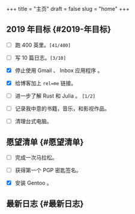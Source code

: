 +++
title = "主页"
draft = false
slug = "home"
+++

## 2019 年目标 {#2019-年目标}

-   [ ] 跑 400 英里。<code>[41/400]</code>
-   [ ] 写 10 篇日志。<code>[3/10]</code>
-   [X] 停止使用 Gmail 、 Inbox 应用程序 。
-   [X] 给博客加上 `rel=me` 链接。
-   [ ] 进一步了解 Rust 和 Julia 。 <code>[1/2]</code>
-   [ ] 记录我中意的书籍，音乐，和影视作品。
-   [ ] 清理台式电脑。


## 愿望清单 {#愿望清单}

-   [ ] 完成一次马拉松。
-   [ ] 获得第一个 PGP 密匙签名。
-   [X] 安装 Gentoo 。


## 最新日志 {#最新日志}
